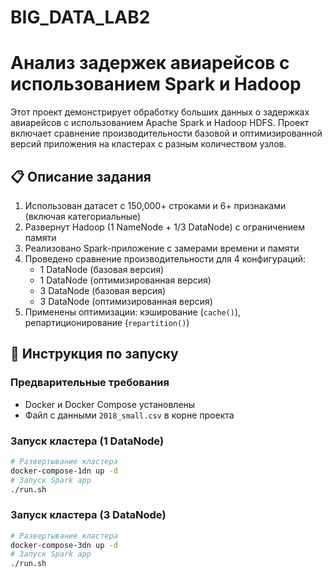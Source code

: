 # BIG_DATA_LAB2

# Анализ задержек авиарейсов с использованием Spark и Hadoop

Этот проект демонстрирует обработку больших данных о задержках авиарейсов с использованием Apache Spark и Hadoop HDFS. Проект включает сравнение производительности базовой и оптимизированной версий приложения на кластерах с разным количеством узлов.

## 📋 Описание задания

1. Использован датасет с 150,000+ строками и 6+ признаками (включая категориальные)
2. Развернут Hadoop (1 NameNode + 1/3 DataNode) с ограничением памяти
3. Реализовано Spark-приложение с замерами времени и памяти
4. Проведено сравнение производительности для 4 конфигураций:
   - 1 DataNode (базовая версия)
   - 1 DataNode (оптимизированная версия)
   - 3 DataNode (базовая версия)
   - 3 DataNode (оптимизированная версия)
5. Применены оптимизации: кэширование (`cache()`), репартиционирование (`repartition()`)

## 🚀 Инструкция по запуску

### Предварительные требования
- Docker и Docker Compose установлены
- Файл с данными `2018_small.csv` в корне проекта

### Запуск кластера (1 DataNode)
```bash
# Развертывание кластера
docker-compose-1dn up -d
# Запуск Spark app
./run.sh
```

### Запуск кластера (3 DataNode)
```bash
# Развертывание кластера
docker-compose-3dn up -d
# Запуск Spark app
./run.sh

